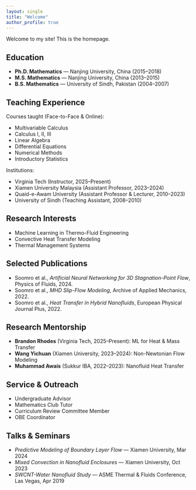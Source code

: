 ```yaml
---
layout: single
title: "Welcome"
author_profile: true
---
```


Welcome to my site! This is the homepage.

## Education

- **Ph.D. Mathematics** — Nanjing University, China (2015–2018)
- **M.S. Mathematics** — Nanjing University, China (2013–2015)
- **B.S. Mathematics** — University of Sindh, Pakistan (2004–2007)

## Teaching Experience

Courses taught (Face-to-Face & Online):

- Multivariable Calculus
- Calculus I, II, III
- Linear Algebra
- Differential Equations
- Numerical Methods
- Introductory Statistics

Institutions:

- Virginia Tech (Instructor, 2025–Present)
- Xiamen University Malaysia (Assistant Professor, 2023–2024)
- Quaid-e-Awam University (Assistant Professor & Lecturer, 2010–2023)
- University of Sindh (Teaching Assistant, 2008–2010)

## Research Interests

- Machine Learning in Thermo-Fluid Engineering
- Convective Heat Transfer Modeling
- Thermal Management Systems

## Selected Publications

- Soomro et al., _Artificial Neural Networking for 3D Stagnation-Point Flow_, Physics of Fluids, 2024.
- Soomro et al., _MHD Slip-Flow Modeling_, Archive of Applied Mechanics, 2022.
- Soomro et al., _Heat Transfer in Hybrid Nanofluids_, European Physical Journal Plus, 2022.

## Research Mentorship

- **Brandon Rhodes** (Virginia Tech, 2025–Present): ML for Heat & Mass Transfer
- **Wang Yichuan** (Xiamen University, 2023–2024): Non-Newtonian Flow Modeling
- **Muhammad Awais** (Sukkur IBA, 2022–2023): Nanofluid Heat Transfer

## Service & Outreach

- Undergraduate Advisor
- Mathematics Club Tutor
- Curriculum Review Committee Member
- OBE Coordinator

## Talks & Seminars

- _Predictive Modeling of Boundary Layer Flow_ — Xiamen University, Mar 2024
- _Mixed Convection in Nanofluid Enclosures_ — Xiamen University, Oct 2023
- _SWCNT-Water Nanofluid Study_ — ASME Thermal & Fluids Conference, Las Vegas, Apr 2019
